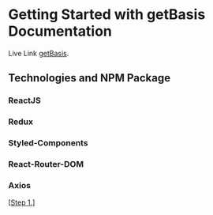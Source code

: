 # Getting Started with getBasis Documentation

Live Link [getBasis](https://getbasis.netlify.app/).

## Technologies and NPM Package

### ReactJS
### Redux
### Styled-Components
### React-Router-DOM
### Axios

[[Step 1.](https://res.cloudinary.com/ranacloud/image/upload/v1636787251/new/Screenshot_229_ezcygn.png)]

